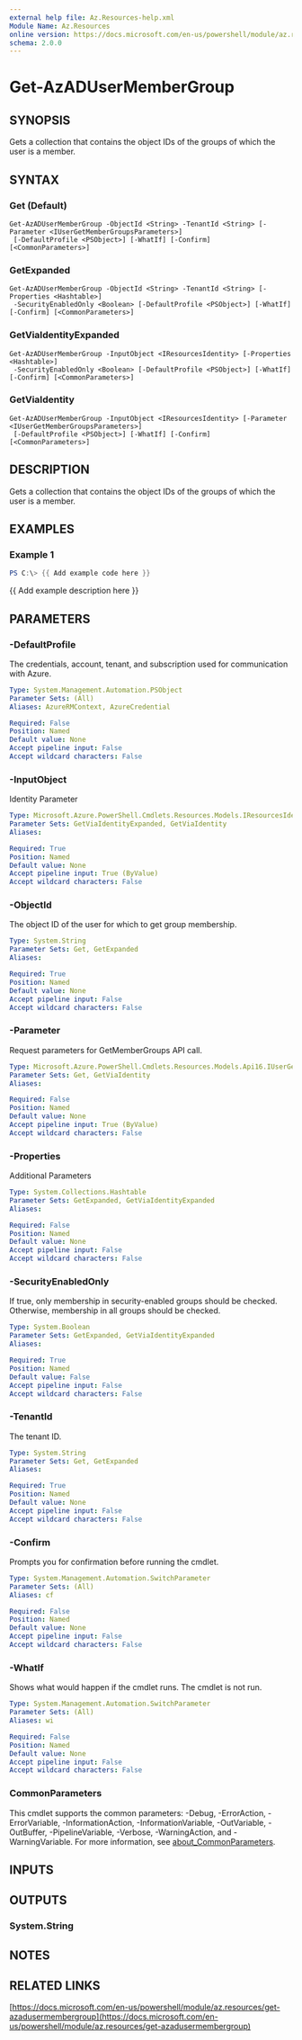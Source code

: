 ```yaml
---
external help file: Az.Resources-help.xml
Module Name: Az.Resources
online version: https://docs.microsoft.com/en-us/powershell/module/az.resources/get-azadusermembergroup
schema: 2.0.0
---
```


# Get-AzADUserMemberGroup

## SYNOPSIS
Gets a collection that contains the object IDs of the groups of which the user is a member.

## SYNTAX

### Get (Default)
```
Get-AzADUserMemberGroup -ObjectId <String> -TenantId <String> [-Parameter <IUserGetMemberGroupsParameters>]
 [-DefaultProfile <PSObject>] [-WhatIf] [-Confirm] [<CommonParameters>]
```

### GetExpanded
```
Get-AzADUserMemberGroup -ObjectId <String> -TenantId <String> [-Properties <Hashtable>]
 -SecurityEnabledOnly <Boolean> [-DefaultProfile <PSObject>] [-WhatIf] [-Confirm] [<CommonParameters>]
```

### GetViaIdentityExpanded
```
Get-AzADUserMemberGroup -InputObject <IResourcesIdentity> [-Properties <Hashtable>]
 -SecurityEnabledOnly <Boolean> [-DefaultProfile <PSObject>] [-WhatIf] [-Confirm] [<CommonParameters>]
```

### GetViaIdentity
```
Get-AzADUserMemberGroup -InputObject <IResourcesIdentity> [-Parameter <IUserGetMemberGroupsParameters>]
 [-DefaultProfile <PSObject>] [-WhatIf] [-Confirm] [<CommonParameters>]
```

## DESCRIPTION
Gets a collection that contains the object IDs of the groups of which the user is a member.

## EXAMPLES

### Example 1
```powershell
PS C:\> {{ Add example code here }}
```

{{ Add example description here }}

## PARAMETERS

### -DefaultProfile
The credentials, account, tenant, and subscription used for communication with Azure.

```yaml
Type: System.Management.Automation.PSObject
Parameter Sets: (All)
Aliases: AzureRMContext, AzureCredential

Required: False
Position: Named
Default value: None
Accept pipeline input: False
Accept wildcard characters: False
```

### -InputObject
Identity Parameter

```yaml
Type: Microsoft.Azure.PowerShell.Cmdlets.Resources.Models.IResourcesIdentity
Parameter Sets: GetViaIdentityExpanded, GetViaIdentity
Aliases:

Required: True
Position: Named
Default value: None
Accept pipeline input: True (ByValue)
Accept wildcard characters: False
```

### -ObjectId
The object ID of the user for which to get group membership.

```yaml
Type: System.String
Parameter Sets: Get, GetExpanded
Aliases:

Required: True
Position: Named
Default value: None
Accept pipeline input: False
Accept wildcard characters: False
```

### -Parameter
Request parameters for GetMemberGroups API call.

```yaml
Type: Microsoft.Azure.PowerShell.Cmdlets.Resources.Models.Api16.IUserGetMemberGroupsParameters
Parameter Sets: Get, GetViaIdentity
Aliases:

Required: False
Position: Named
Default value: None
Accept pipeline input: True (ByValue)
Accept wildcard characters: False
```

### -Properties
Additional Parameters

```yaml
Type: System.Collections.Hashtable
Parameter Sets: GetExpanded, GetViaIdentityExpanded
Aliases:

Required: False
Position: Named
Default value: None
Accept pipeline input: False
Accept wildcard characters: False
```

### -SecurityEnabledOnly
If true, only membership in security-enabled groups should be checked.
Otherwise, membership in all groups should be checked.

```yaml
Type: System.Boolean
Parameter Sets: GetExpanded, GetViaIdentityExpanded
Aliases:

Required: True
Position: Named
Default value: False
Accept pipeline input: False
Accept wildcard characters: False
```

### -TenantId
The tenant ID.

```yaml
Type: System.String
Parameter Sets: Get, GetExpanded
Aliases:

Required: True
Position: Named
Default value: None
Accept pipeline input: False
Accept wildcard characters: False
```

### -Confirm
Prompts you for confirmation before running the cmdlet.

```yaml
Type: System.Management.Automation.SwitchParameter
Parameter Sets: (All)
Aliases: cf

Required: False
Position: Named
Default value: None
Accept pipeline input: False
Accept wildcard characters: False
```

### -WhatIf
Shows what would happen if the cmdlet runs.
The cmdlet is not run.

```yaml
Type: System.Management.Automation.SwitchParameter
Parameter Sets: (All)
Aliases: wi

Required: False
Position: Named
Default value: None
Accept pipeline input: False
Accept wildcard characters: False
```

### CommonParameters
This cmdlet supports the common parameters: -Debug, -ErrorAction, -ErrorVariable, -InformationAction, -InformationVariable, -OutVariable, -OutBuffer, -PipelineVariable, -Verbose, -WarningAction, and -WarningVariable. For more information, see [about_CommonParameters](http://go.microsoft.com/fwlink/?LinkID=113216).

## INPUTS

## OUTPUTS

### System.String
## NOTES

## RELATED LINKS

[https://docs.microsoft.com/en-us/powershell/module/az.resources/get-azadusermembergroup](https://docs.microsoft.com/en-us/powershell/module/az.resources/get-azadusermembergroup)

